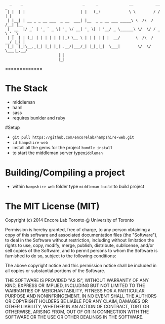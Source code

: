 ```
  _    _                           _     _              __          __  _
 | |  | |                         | |   (_)             \ \        / / | |
 | |__| | __ _ _ __ ___  _ __  ___| |__  _ _ __ ___ _____\ \  /\  / /__| |__
 |  __  |/ _` | '_ ` _ \| '_ \/ __| '_ \| | '__/ _ \______\ \/  \/ / _ \ '_ \
 | |  | | (_| | | | | | | |_) \__ \ | | | | | |  __/       \  /\  /  __/ |_) |
 |_|  |_|\__,_|_| |_| |_| .__/|___/_| |_|_|_|  \___|        \/  \/ \___|_.__/
                        | |
                        |_|

```
=============

# The Stack
* middleman
* haml
* sass
* requires bunlder and ruby

#Setup
* `git pull https://github.com/encorelab/hampshire-web.git`
* `cd hampshire-web`
* install all the gems for the project `bundle install`
* to start the middleman server type`middleman`

# Building/Compiling a project
* within `hampshire-web` folder type `middleman build` to build project


# The MIT License (MIT)

Copyright (c) 2014 Encore Lab Toronto @ University of Toronto

Permission is hereby granted, free of charge, to any person obtaining a copy
of this software and associated documentation files (the "Software"), to deal
in the Software without restriction, including without limitation the rights
to use, copy, modify, merge, publish, distribute, sublicense, and/or sell
copies of the Software, and to permit persons to whom the Software is
furnished to do so, subject to the following conditions:

The above copyright notice and this permission notice shall be included in all
copies or substantial portions of the Software.

THE SOFTWARE IS PROVIDED "AS IS", WITHOUT WARRANTY OF ANY KIND, EXPRESS OR
IMPLIED, INCLUDING BUT NOT LIMITED TO THE WARRANTIES OF MERCHANTABILITY,
FITNESS FOR A PARTICULAR PURPOSE AND NONINFRINGEMENT. IN NO EVENT SHALL THE
AUTHORS OR COPYRIGHT HOLDERS BE LIABLE FOR ANY CLAIM, DAMAGES OR OTHER
LIABILITY, WHETHER IN AN ACTION OF CONTRACT, TORT OR OTHERWISE, ARISING FROM,
OUT OF OR IN CONNECTION WITH THE SOFTWARE OR THE USE OR OTHER DEALINGS IN THE
SOFTWARE.
